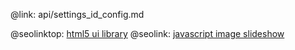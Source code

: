 @link: api/settings_id_config.md

@seolinktop: [html5 ui library](https://webix.com)
@seolink: [javascript image slideshow](https://webix.com/widget/carousel/)